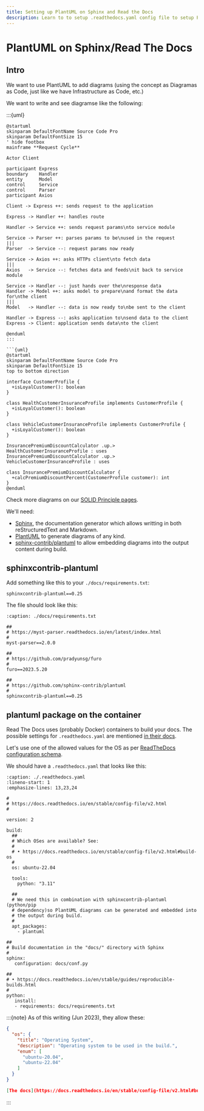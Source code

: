 ```yaml
---
title: Setting up PlantUML on Sphinx and Read the Docs
description: Learn to to setup .readthedocs.yaml config file to setup PlantUML to work with Sphinx on Read the Docs
---
```


# PlantUML on Sphinx/Read The Docs

## Intro

We want to use PlantUML to add diagrams (using the concept as Diagramas as Code, just like we have Infrastructure as Code, etc.)

We want to write and see diagramse like the following:

:::{uml}
```plantuml
@startuml
skinparam DefaultFontName Source Code Pro
skinparam DefaultFontSize 15
' hide footbox
mainframe **Request Cycle**

Actor Client

participant Express
boundary    Handler
entity      Model
control     Service
control     Parser
participant Axios

Client -> Express ++: sends request to the application

Express -> Handler ++: handles route

Handler -> Service ++: sends request params\nto service module

Service -> Parser ++: parses params to be\nused in the request
|||
Parser  -> Service --: request params now ready

Service -> Axios ++: asks HTTPs client\nto fetch data
|||
Axios   -> Service --: fetches data and feeds\nit back to service module

Service -> Handler --: just hands over the\nresponse data
Handler -> Model ++: asks model to prepare\nand format the data for\nthe client
|||
Model   -> Handler --: data is now ready to\nbe sent to the client

Handler -> Express --: asks application to\nsend data to the client
Express -> Client: application sends data\nto the client

@enduml
:::

```{uml}
@startuml
skinparam DefaultFontName Source Code Pro
skinparam DefaultFontSize 15
top to bottom direction

interface CustomerProfile {
  +isLoyalCustomer(): boolean
}

class HealthCustomerInsuranceProfile implements CustomerProfile {
  +isLoyalCustomer(): boolean
}

class VehicleCustomerInsuranceProfile implements CustomerProfile {
  +isLoyalCustomer(): boolean
}

InsurancePremiumDiscountCalculator .up.> HealthCustomerInsuranceProfile : uses
InsurancePremiumDiscountCalculator .up.> VehicleCustomerInsuranceProfile : uses

class InsurancePremiumDiscountCalculator {
  +calcPremiumDiscountPercent(CustomerProfile customer): int
}
@enduml
```

Check more diagrams on our [SOLID Principle pages](https://www.devhowto.dev/solid-principles/dependency-inversion-principle.html).

We'll need:

- [Sphinx](https://www.sphinx-doc.org/en/master/usage/quickstart.html), the documentation generator which allows writting in both reStructuredText and Markdown.
- [PlantUML](https://plantuml.com/) to generate diagrams of any kind.
- [sphinx-contrib/plantuml](https://github.com/sphinx-contrib/plantuml) to allow embedding diagrams into the output content during build.

## sphinxcontrib-plantuml

Add something like this to your `./docs/requirements.txt`:

```
sphinxcontrib-plantuml==0.25
```

The file should look like this:

```{code-block}
:caption: ./docs/requirements.txt

##
# https://myst-parser.readthedocs.io/en/latest/index.html
#
myst-parser==2.0.0

##
# https://github.com/pradyunsg/furo
#
furo==2023.5.20

##
# https://github.com/sphinx-contrib/plantuml
#
sphinxcontrib-plantuml==0.25
```

## plantuml package on the container

Read The Docs uses (probably Docker) containers to build your docs.
The possible settings for `.readthedocs.yaml` are mentioned [in their docs](https://docs.readthedocs.io/en/stable/config-file/v2.html).

Let's use one of the allowed values for the OS as per [ReadTheDocs configuration schema](https://github.com/readthedocs/readthedocs.org/blob/5508303484cc72e6244633ef1a1ad5e48b6a98b1/readthedocs/rtd_tests/fixtures/spec/v2/schema.json#L85-L92).

We should have a `.readthedocs.yaml` that looks like this:

```{code-block} yaml
:caption: ./.readthedocs.yaml
:lineno-start: 1
:emphasize-lines: 13,23,24

#
# https://docs.readthedocs.io/en/stable/config-file/v2.html
#

version: 2

build:
  ##
  # Which OSes are available? See:
  #
  # • https://docs.readthedocs.io/en/stable/config-file/v2.html#build-os
  #
  os: ubuntu-22.04

  tools:
    python: "3.11"

  ##
  # We need this in combination with sphinxcontrib-plantuml (python/pip
  # dependency)so PlantUML diagrams can be generated and embedded into
  # the output during build.
  #
  apt_packages:
    - plantuml

##
# Build documentation in the "docs/" directory with Sphinx
#
sphinx:
   configuration: docs/conf.py

##
# • https://docs.readthedocs.io/en/stable/guides/reproducible-builds.html
#
python:
   install:
   - requirements: docs/requirements.txt
```

:::{note}
As of this writing (Jun 2023), they allow these:

```json
{
  "os": {
    "title": "Operating System",
    "description": "Operating system to be used in the build.",
    "enum": [
      "ubuntu-20.04",
      "ubuntu-22.04"
    ]
  }
}

[The docs](https://docs.readthedocs.io/en/stable/config-file/v2.html#build-os) should have an up to date list, though.
```
:::
